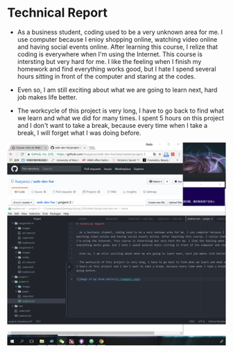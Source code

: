 # Technical Report

- As a business student, coding used to be a very unknown area for me. I use computer because I enioy shopping online, watching video online and having social events online. After learning this course, I relize that coding is everywhere when I'm using the Internet. This course is intersting but very hard for me. I like the feeling when I finish my homework and find everything works good, but I hate I spend several hours sitting in front of the computer and staring at the codes.

- Even so, I am still exciting about what we are going to learn next, hard job makes life better.

- The workcycle of this project is very long, I have to go back to find what we learn and what we did for many times. I spent 5 hours on this project and I don't want to take a break, because every time when I take a break, I will forget what I was doing before.  

![Image of my Atom editor](./images/3a167214508311085c79c7420792b4f.png)
